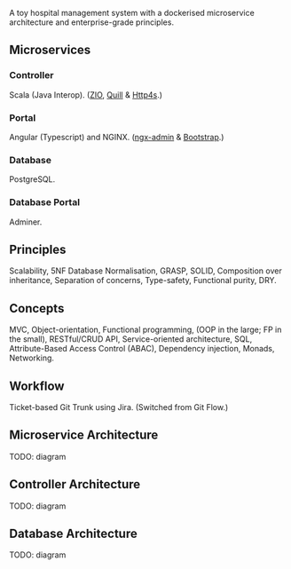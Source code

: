 A toy hospital management system with a dockerised microservice architecture and enterprise-grade principles.

## Microservices

### Controller

Scala (Java Interop). ([ZIO](https://zio.dev/), [Quill](https://getquill.io/) &amp; [Http4s](https://http4s.org/).)

### Portal

Angular (Typescript) and NGINX. ([ngx-admin](https://akveo.github.io/ngx-admin/) &amp; [Bootstrap](https://getbootstrap.com/).)

### Database

PostgreSQL.

### Database Portal

Adminer.


## Principles

Scalability, 5NF Database Normalisation, GRASP, SOLID, Composition over inheritance, Separation of concerns, Type-safety, Functional purity, DRY.

## Concepts

MVC, Object-orientation, Functional programming, (OOP in the large; FP in the small), RESTful/CRUD API, Service-oriented architecture, SQL, Attribute-Based Access Control (ABAC), Dependency injection, Monads, Networking.

## Workflow

Ticket-based Git Trunk using Jira. (Switched from Git Flow.)

## Microservice Architecture

TODO: diagram

## Controller Architecture

TODO: diagram

## Database Architecture

TODO: diagram
